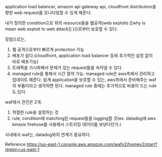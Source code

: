 application load balancer, amazon api gateway api, cloudfront distribution을 향한 web request를
모니터링할 수 있게 해준다.

내가 정의한 condition으로 위의 resource들을  웹공격(web exploits [[why is mean web exploit to web attack]] )으로부터 보호할 수 있다.

장점으로는,
1. 웹 공격으로부터 빠르게 protection 가능
2. 배포가 쉽다.(cloudfront, application load balancer 등에 추가적인 설정 없이 바로 배포가능)
3. 트래픽을 가시화해서 문제가 있는 request들을 속아낼 수 있다.
4. managed rule을 통해서 시간 절약 가능. managed rule은 aws측에서 관리하고 업데이트 해준다.
   쉽게 application을 보호할 수 있는, aws측에서 준비해주는 waf의 부품이라고 생각하면 된다.
   managed rule 중에는 추가적으로 비용이 드는 rule도 있다.

waf에서 관건은 2개.
1. 적절한 rule을 설정하는 것
2. rule, condition에 matching된 request들을 logging할 것(ex. datadog에 aws kinesis firehose를 사용해서 스트리밍 데이터를 보낸다던가.)

사내에서 waf는, datadog와의 연계가 중요하다.

Reference
https://us-east-1.console.aws.amazon.com/wafv2/homev2/start?region=us-east-1